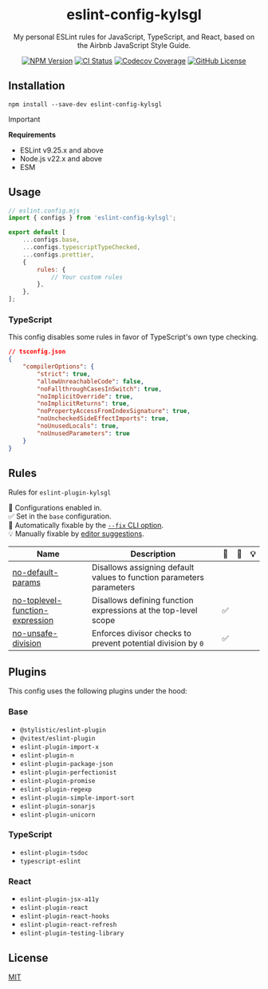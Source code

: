 <h1 align="center">eslint-config-kylsgl</h1>

<p align="center">
    My personal ESLint rules for JavaScript, TypeScript, and React, based on the Airbnb JavaScript Style Guide.
</p>

<div align="center">
    <a href="https://www.npmjs.com/package/eslint-config-kylsgl"><img alt="NPM Version" src="https://img.shields.io/npm/v/eslint-config-kylsgl" /></a>
    <a href="https://github.com/kylsgl/eslint-config-kylsgl-beta/actions/workflows/ci.yml"><img alt="CI Status" src="https://img.shields.io/github/actions/workflow/status/kylsgl/eslint-config-kylsgl-beta/ci.yml?label=CI" /></a>
    <a href="https://codecov.io/github/kylsgl/eslint-config-kylsgl-beta"><img alt="Codecov Coverage" src="https://codecov.io/github/kylsgl/eslint-config-kylsgl-beta/branch/main/graph/badge.svg?token=7PW768FR8S" /></a>
    <a href="https://github.com/kylsgl/eslint-config-kylsgl-beta/blob/master/LICENSE"><img alt="GitHub License" src="https://img.shields.io/github/license/kylsgl/eslint-config-kylsgl-beta" /></a>
</div>

## Installation

```shell
npm install --save-dev eslint-config-kylsgl
```

> [!IMPORTANT]
>
> **Requirements**
>
> - ESLint v9.25.x and above
> - Node.js v22.x and above
> - ESM

## Usage

```js
// eslint.config.mjs
import { configs } from 'eslint-config-kylsgl';

export default [
	...configs.base,
	...configs.typescriptTypeChecked,
	...configs.prettier,
	{
		rules: {
			// Your custom rules
		},
	},
];
```

### TypeScript

This config disables some rules in favor of TypeScript's own type checking.

```json
// tsconfig.json
{
	"compilerOptions": {
		"strict": true,
		"allowUnreachableCode": false,
		"noFallthroughCasesInSwitch": true,
		"noImplicitOverride": true,
		"noImplicitReturns": true,
		"noPropertyAccessFromIndexSignature": true,
		"noUncheckedSideEffectImports": true,
		"noUnusedLocals": true,
		"noUnusedParameters": true
	}
}
```

## Rules

Rules for `eslint-plugin-kylsgl`

💼 Configurations enabled in.\
✅ Set in the `base` configuration.\
🔧 Automatically fixable by the [`--fix` CLI option](https://eslint.org/docs/latest/use/command-line-interface#--fix).\
💡 Manually fixable by [editor suggestions](https://eslint.org/docs/latest/use/core-concepts#rule-suggestions).

| Name                                                                                          | Description                                                          | 💼  | 🔧  | 💡  |
| --------------------------------------------------------------------------------------------- | -------------------------------------------------------------------- | --- | --- | --- |
| [no-default-params](src/plugins/kylsgl/docs/no-default-params.md)                             | Disallows assigning default values to function parameters parameters |     |     |     |
| [no-toplevel-function-expression](src/plugins/kylsgl/docs/no-toplevel-function-expression.md) | Disallows defining function expressions at the top-level scope       | ✅  |     |     |
| [no-unsafe-division](src/plugins/kylsgl/docs/no-unsafe-division.md)                           | Enforces divisor checks to prevent potential division by `0`         | ✅  |     |     |

## Plugins

This config uses the following plugins under the hood:

### Base

- `@stylistic/eslint-plugin`
- `@vitest/eslint-plugin`
- `eslint-plugin-import-x`
- `eslint-plugin-n`
- `eslint-plugin-package-json`
- `eslint-plugin-perfectionist`
- `eslint-plugin-promise`
- `eslint-plugin-regexp`
- `eslint-plugin-simple-import-sort`
- `eslint-plugin-sonarjs`
- `eslint-plugin-unicorn`

### TypeScript

- `eslint-plugin-tsdoc`
- `typescript-eslint`

### React

- `eslint-plugin-jsx-a11y`
- `eslint-plugin-react`
- `eslint-plugin-react-hooks`
- `eslint-plugin-react-refresh`
- `eslint-plugin-testing-library`

## License

[MIT](https://github.com/kylsgl/eslint-config-kylsgl-beta/blob/master/LICENSE)
